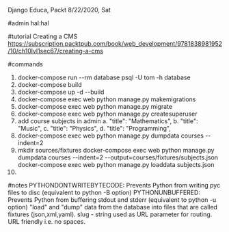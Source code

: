 Django Educa, Packt 
8/22/2020, Sat

#admin
hal:hal

#tutorial
Creating a CMS
https://subscription.packtpub.com/book/web_development/9781838981952/10/ch10lvl1sec67/creating-a-cms

#commands
1. docker-compose run --rm database psql -U tom -h database 
2. docker-compose build
3. docker-compose up -d --build
4. docker-compose exec web python manage.py makemigrations
5. docker-compose exec web python manage.py migrate
6. docker-compose exec web python manage.py createsuperuser
7. add course subjects in admin 
    a. "title": "Mathematics",
    b. "title": "Music",
    c. "title": "Physics",
    d. "title": "Programming",
8. docker-compose exec web python manage.py dumpdata courses --indent=2
9. mkdir sources/fixtures
   docker-compose exec web python manage.py dumpdata courses --indent=2 --output=courses/fixtures/subjects.json
   docker-compose exec web python manage.py loaddata subjects.json  
10.
   



#notes
PYTHONDONTWRITEBYTECODE: Prevents Python from writing pyc files to disc (equivalent to python -B option)
PYTHONUNBUFFERED: Prevents Python from buffering stdout and stderr (equivalent to python -u option)
"load" and "dump" data from the database into files that are called fixtures (json,xml,yaml). 
slug - string used as URL parameter for routing. URL friendly i.e. no spaces. 

